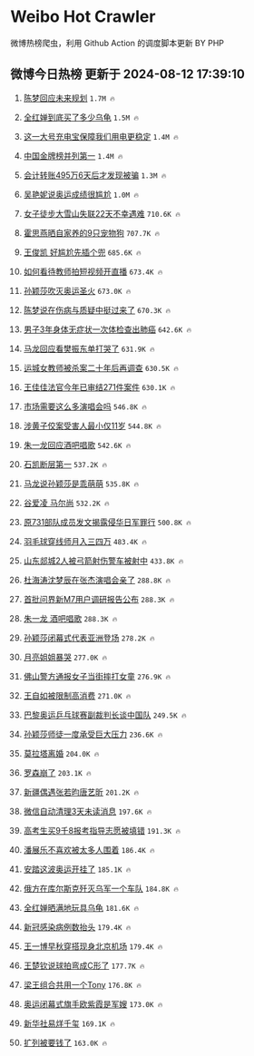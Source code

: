 # Weibo Hot Crawler 



微博热榜爬虫，利用 Github Action 的调度脚本更新 BY PHP 


## 微博今日热榜 更新于 2024-08-12 17:39:10 
1. [陈梦回应未来规划](https://s.weibo.com/weibo?q=%23%E9%99%88%E6%A2%A6%E5%9B%9E%E5%BA%94%E6%9C%AA%E6%9D%A5%E8%A7%84%E5%88%92%23&t=31&band_rank=1&Refer=top) `1.7M 🔥` 

1. [全红婵到底买了多少乌龟](https://s.weibo.com/weibo?q=%23%E5%85%A8%E7%BA%A2%E5%A9%B5%E5%88%B0%E5%BA%95%E4%B9%B0%E4%BA%86%E5%A4%9A%E5%B0%91%E4%B9%8C%E9%BE%9F%23&t=31&band_rank=2&Refer=top) `1.5M 🔥` 

1. [这一大号充电宝保障我们用电更稳定](https://s.weibo.com/weibo?q=%23%E8%BF%99%E4%B8%80%E5%A4%A7%E5%8F%B7%E5%85%85%E7%94%B5%E5%AE%9D%E4%BF%9D%E9%9A%9C%E6%88%91%E4%BB%AC%E7%94%A8%E7%94%B5%E6%9B%B4%E7%A8%B3%E5%AE%9A%23&t=31&band_rank=3&Refer=top) `1.4M 🔥` 

1. [中国金牌榜并列第一](https://s.weibo.com/weibo?q=%23%E4%B8%AD%E5%9B%BD%E9%87%91%E7%89%8C%E6%A6%9C%E5%B9%B6%E5%88%97%E7%AC%AC%E4%B8%80%23&t=31&band_rank=4&Refer=top) `1.4M 🔥` 

1. [会计转账495万6天后才发现被骗](https://s.weibo.com/weibo?q=%23%E4%BC%9A%E8%AE%A1%E8%BD%AC%E8%B4%A6495%E4%B8%876%E5%A4%A9%E5%90%8E%E6%89%8D%E5%8F%91%E7%8E%B0%E8%A2%AB%E9%AA%97%23&t=31&band_rank=5&Refer=top) `1.3M 🔥` 

1. [吴艳妮说奥运成绩很尴尬](https://s.weibo.com/weibo?q=%23%E5%90%B4%E8%89%B3%E5%A6%AE%E8%AF%B4%E5%A5%A5%E8%BF%90%E6%88%90%E7%BB%A9%E5%BE%88%E5%B0%B4%E5%B0%AC%23&t=31&band_rank=6&Refer=top) `1.0M 🔥` 

1. [女子徒步大雪山失联22天不幸遇难](https://s.weibo.com/weibo?q=%23%E5%A5%B3%E5%AD%90%E5%BE%92%E6%AD%A5%E5%A4%A7%E9%9B%AA%E5%B1%B1%E5%A4%B1%E8%81%9422%E5%A4%A9%E4%B8%8D%E5%B9%B8%E9%81%87%E9%9A%BE%23&t=31&band_rank=7&Refer=top) `710.6K 🔥` 

1. [霍思燕晒自家养的9只宠物狗](https://s.weibo.com/weibo?q=%23%E9%9C%8D%E6%80%9D%E7%87%95%E6%99%92%E8%87%AA%E5%AE%B6%E5%85%BB%E7%9A%849%E5%8F%AA%E5%AE%A0%E7%89%A9%E7%8B%97%23&t=31&band_rank=8&Refer=top) `707.7K 🔥` 

1. [王俊凯 好尴尬先插个兜](https://s.weibo.com/weibo?q=%E7%8E%8B%E4%BF%8A%E5%87%AF%20%E5%A5%BD%E5%B0%B4%E5%B0%AC%E5%85%88%E6%8F%92%E4%B8%AA%E5%85%9C&t=31&band_rank=9&Refer=top) `685.6K 🔥` 

1. [如何看待教师拍短视频开直播](https://s.weibo.com/weibo?q=%23%E5%A6%82%E4%BD%95%E7%9C%8B%E5%BE%85%E6%95%99%E5%B8%88%E6%8B%8D%E7%9F%AD%E8%A7%86%E9%A2%91%E5%BC%80%E7%9B%B4%E6%92%AD%23&t=31&band_rank=10&Refer=top) `673.4K 🔥` 

1. [孙颖莎吹灭奥运圣火](https://s.weibo.com/weibo?q=%23%E5%AD%99%E9%A2%96%E8%8E%8E%E5%90%B9%E7%81%AD%E5%A5%A5%E8%BF%90%E5%9C%A3%E7%81%AB%23&t=31&band_rank=11&Refer=top) `673.0K 🔥` 

1. [陈梦说在伤病与质疑中挺过来了](https://s.weibo.com/weibo?q=%23%E9%99%88%E6%A2%A6%E8%AF%B4%E5%9C%A8%E4%BC%A4%E7%97%85%E4%B8%8E%E8%B4%A8%E7%96%91%E4%B8%AD%E6%8C%BA%E8%BF%87%E6%9D%A5%E4%BA%86%23&t=31&band_rank=12&Refer=top) `670.3K 🔥` 

1. [男子3年身体无症状一次体检查出肺癌](https://s.weibo.com/weibo?q=%23%E7%94%B7%E5%AD%903%E5%B9%B4%E8%BA%AB%E4%BD%93%E6%97%A0%E7%97%87%E7%8A%B6%E4%B8%80%E6%AC%A1%E4%BD%93%E6%A3%80%E6%9F%A5%E5%87%BA%E8%82%BA%E7%99%8C%23&t=31&band_rank=13&Refer=top) `642.6K 🔥` 

1. [马龙回应看樊振东单打哭了](https://s.weibo.com/weibo?q=%23%E9%A9%AC%E9%BE%99%E5%9B%9E%E5%BA%94%E7%9C%8B%E6%A8%8A%E6%8C%AF%E4%B8%9C%E5%8D%95%E6%89%93%E5%93%AD%E4%BA%86%23&t=31&band_rank=14&Refer=top) `631.9K 🔥` 

1. [运城女教师被杀案二十年后再调查](https://s.weibo.com/weibo?q=%23%E8%BF%90%E5%9F%8E%E5%A5%B3%E6%95%99%E5%B8%88%E8%A2%AB%E6%9D%80%E6%A1%88%E4%BA%8C%E5%8D%81%E5%B9%B4%E5%90%8E%E5%86%8D%E8%B0%83%E6%9F%A5%23&t=31&band_rank=15&Refer=top) `630.5K 🔥` 

1. [王佳佳法官今年已审结271件案件](https://s.weibo.com/weibo?q=%23%E7%8E%8B%E4%BD%B3%E4%BD%B3%E6%B3%95%E5%AE%98%E4%BB%8A%E5%B9%B4%E5%B7%B2%E5%AE%A1%E7%BB%93271%E4%BB%B6%E6%A1%88%E4%BB%B6%23&t=31&band_rank=16&Refer=top) `630.1K 🔥` 

1. [市场需要这么多演唱会吗](https://s.weibo.com/weibo?q=%23%E5%B8%82%E5%9C%BA%E9%9C%80%E8%A6%81%E8%BF%99%E4%B9%88%E5%A4%9A%E6%BC%94%E5%94%B1%E4%BC%9A%E5%90%97%23&t=31&band_rank=17&Refer=top) `546.8K 🔥` 

1. [涉黄子佼案受害人最小仅11岁](https://s.weibo.com/weibo?q=%23%E6%B6%89%E9%BB%84%E5%AD%90%E4%BD%BC%E6%A1%88%E5%8F%97%E5%AE%B3%E4%BA%BA%E6%9C%80%E5%B0%8F%E4%BB%8511%E5%B2%81%23&t=31&band_rank=18&Refer=top) `544.8K 🔥` 

1. [朱一龙回应酒吧唱歌](https://s.weibo.com/weibo?q=%E6%9C%B1%E4%B8%80%E9%BE%99%E5%9B%9E%E5%BA%94%E9%85%92%E5%90%A7%E5%94%B1%E6%AD%8C&t=31&band_rank=19&Refer=top) `542.6K 🔥` 

1. [石凯断层第一](https://s.weibo.com/weibo?q=%23%E7%9F%B3%E5%87%AF%E6%96%AD%E5%B1%82%E7%AC%AC%E4%B8%80%23&t=31&band_rank=20&Refer=top) `537.2K 🔥` 

1. [马龙说孙颖莎是乖萌萌](https://s.weibo.com/weibo?q=%23%E9%A9%AC%E9%BE%99%E8%AF%B4%E5%AD%99%E9%A2%96%E8%8E%8E%E6%98%AF%E4%B9%96%E8%90%8C%E8%90%8C%23&t=31&band_rank=21&Refer=top) `535.8K 🔥` 

1. [谷爱凌 马尔尚](https://s.weibo.com/weibo?q=%E8%B0%B7%E7%88%B1%E5%87%8C%20%E9%A9%AC%E5%B0%94%E5%B0%9A&t=31&band_rank=22&Refer=top) `532.2K 🔥` 

1. [原731部队成员发文揭露侵华日军罪行](https://s.weibo.com/weibo?q=%23%E5%8E%9F731%E9%83%A8%E9%98%9F%E6%88%90%E5%91%98%E5%8F%91%E6%96%87%E6%8F%AD%E9%9C%B2%E4%BE%B5%E5%8D%8E%E6%97%A5%E5%86%9B%E7%BD%AA%E8%A1%8C%23&t=31&band_rank=23&Refer=top) `500.8K 🔥` 

1. [羽毛球穿线师月入三四万](https://s.weibo.com/weibo?q=%23%E7%BE%BD%E6%AF%9B%E7%90%83%E7%A9%BF%E7%BA%BF%E5%B8%88%E6%9C%88%E5%85%A5%E4%B8%89%E5%9B%9B%E4%B8%87%23&t=31&band_rank=24&Refer=top) `483.4K 🔥` 

1. [山东郯城2人被弓箭射伤警车被射中](https://s.weibo.com/weibo?q=%23%E5%B1%B1%E4%B8%9C%E9%83%AF%E5%9F%8E2%E4%BA%BA%E8%A2%AB%E5%BC%93%E7%AE%AD%E5%B0%84%E4%BC%A4%E8%AD%A6%E8%BD%A6%E8%A2%AB%E5%B0%84%E4%B8%AD%23&t=31&band_rank=25&Refer=top) `433.8K 🔥` 

1. [杜海涛沈梦辰在张杰演唱会亲了](https://s.weibo.com/weibo?q=%23%E6%9D%9C%E6%B5%B7%E6%B6%9B%E6%B2%88%E6%A2%A6%E8%BE%B0%E5%9C%A8%E5%BC%A0%E6%9D%B0%E6%BC%94%E5%94%B1%E4%BC%9A%E4%BA%B2%E4%BA%86%23&t=31&band_rank=26&Refer=top) `288.8K 🔥` 

1. [首批问界新M7用户调研报告公布](https://s.weibo.com/weibo?q=%23%E9%A6%96%E6%89%B9%E9%97%AE%E7%95%8C%E6%96%B0M7%E7%94%A8%E6%88%B7%E8%B0%83%E7%A0%94%E6%8A%A5%E5%91%8A%E5%85%AC%E5%B8%83%23&t=31&band_rank=27&Refer=top) `288.3K 🔥` 

1. [朱一龙 酒吧唱歌](https://s.weibo.com/weibo?q=%E6%9C%B1%E4%B8%80%E9%BE%99%20%E9%85%92%E5%90%A7%E5%94%B1%E6%AD%8C&t=31&band_rank=28&Refer=top) `288.3K 🔥` 

1. [孙颖莎闭幕式代表亚洲登场](https://s.weibo.com/weibo?q=%E5%AD%99%E9%A2%96%E8%8E%8E%E9%97%AD%E5%B9%95%E5%BC%8F%E4%BB%A3%E8%A1%A8%E4%BA%9A%E6%B4%B2%E7%99%BB%E5%9C%BA&t=31&band_rank=29&Refer=top) `278.2K 🔥` 

1. [月亮姐姐暴哭](https://s.weibo.com/weibo?q=%E6%9C%88%E4%BA%AE%E5%A7%90%E5%A7%90%E6%9A%B4%E5%93%AD&t=31&band_rank=30&Refer=top) `277.0K 🔥` 

1. [佛山警方通报女子当街摔打女童](https://s.weibo.com/weibo?q=%23%E4%BD%9B%E5%B1%B1%E8%AD%A6%E6%96%B9%E9%80%9A%E6%8A%A5%E5%A5%B3%E5%AD%90%E5%BD%93%E8%A1%97%E6%91%94%E6%89%93%E5%A5%B3%E7%AB%A5%23&t=31&band_rank=31&Refer=top) `276.9K 🔥` 

1. [王自如被限制高消费](https://s.weibo.com/weibo?q=%23%E7%8E%8B%E8%87%AA%E5%A6%82%E8%A2%AB%E9%99%90%E5%88%B6%E9%AB%98%E6%B6%88%E8%B4%B9%23&t=31&band_rank=32&Refer=top) `271.0K 🔥` 

1. [巴黎奥运乒乓球赛副裁判长谈中国队](https://s.weibo.com/weibo?q=%23%E5%B7%B4%E9%BB%8E%E5%A5%A5%E8%BF%90%E4%B9%92%E4%B9%93%E7%90%83%E8%B5%9B%E5%89%AF%E8%A3%81%E5%88%A4%E9%95%BF%E8%B0%88%E4%B8%AD%E5%9B%BD%E9%98%9F%23&t=31&band_rank=33&Refer=top) `249.5K 🔥` 

1. [孙颖莎师徒一度承受巨大压力](https://s.weibo.com/weibo?q=%23%E5%AD%99%E9%A2%96%E8%8E%8E%E5%B8%88%E5%BE%92%E4%B8%80%E5%BA%A6%E6%89%BF%E5%8F%97%E5%B7%A8%E5%A4%A7%E5%8E%8B%E5%8A%9B%23&t=31&band_rank=34&Refer=top) `236.6K 🔥` 

1. [莫拉塔离婚](https://s.weibo.com/weibo?q=%E8%8E%AB%E6%8B%89%E5%A1%94%E7%A6%BB%E5%A9%9A&t=31&band_rank=35&Refer=top) `204.0K 🔥` 

1. [罗森崩了](https://s.weibo.com/weibo?q=%E7%BD%97%E6%A3%AE%E5%B4%A9%E4%BA%86&t=31&band_rank=36&Refer=top) `203.1K 🔥` 

1. [新疆偶遇张若昀唐艺昕](https://s.weibo.com/weibo?q=%23%E6%96%B0%E7%96%86%E5%81%B6%E9%81%87%E5%BC%A0%E8%8B%A5%E6%98%80%E5%94%90%E8%89%BA%E6%98%95%23&t=31&band_rank=37&Refer=top) `201.2K 🔥` 

1. [微信自动清理3天未读消息](https://s.weibo.com/weibo?q=%23%E5%BE%AE%E4%BF%A1%E8%87%AA%E5%8A%A8%E6%B8%85%E7%90%863%E5%A4%A9%E6%9C%AA%E8%AF%BB%E6%B6%88%E6%81%AF%23&t=31&band_rank=38&Refer=top) `197.6K 🔥` 

1. [高考生买9千8报考指导志愿被填错](https://s.weibo.com/weibo?q=%23%E9%AB%98%E8%80%83%E7%94%9F%E4%B9%B09%E5%8D%838%E6%8A%A5%E8%80%83%E6%8C%87%E5%AF%BC%E5%BF%97%E6%84%BF%E8%A2%AB%E5%A1%AB%E9%94%99%23&t=31&band_rank=39&Refer=top) `191.3K 🔥` 

1. [潘展乐不喜欢被太多人围着](https://s.weibo.com/weibo?q=%23%E6%BD%98%E5%B1%95%E4%B9%90%E4%B8%8D%E5%96%9C%E6%AC%A2%E8%A2%AB%E5%A4%AA%E5%A4%9A%E4%BA%BA%E5%9B%B4%E7%9D%80%23&t=31&band_rank=40&Refer=top) `186.4K 🔥` 

1. [安踏这波奥运开挂了](https://s.weibo.com/weibo?q=%23%E5%AE%89%E8%B8%8F%E8%BF%99%E6%B3%A2%E5%A5%A5%E8%BF%90%E5%BC%80%E6%8C%82%E4%BA%86%23&t=31&band_rank=41&Refer=top) `185.1K 🔥` 

1. [俄方在库尔斯克歼灭乌军一个车队](https://s.weibo.com/weibo?q=%23%E4%BF%84%E6%96%B9%E5%9C%A8%E5%BA%93%E5%B0%94%E6%96%AF%E5%85%8B%E6%AD%BC%E7%81%AD%E4%B9%8C%E5%86%9B%E4%B8%80%E4%B8%AA%E8%BD%A6%E9%98%9F%23&t=31&band_rank=42&Refer=top) `184.8K 🔥` 

1. [全红婵晒满地玩具乌龟](https://s.weibo.com/weibo?q=%23%E5%85%A8%E7%BA%A2%E5%A9%B5%E6%99%92%E6%BB%A1%E5%9C%B0%E7%8E%A9%E5%85%B7%E4%B9%8C%E9%BE%9F%23&t=31&band_rank=43&Refer=top) `181.6K 🔥` 

1. [新冠感染病例数抬头](https://s.weibo.com/weibo?q=%23%E6%96%B0%E5%86%A0%E6%84%9F%E6%9F%93%E7%97%85%E4%BE%8B%E6%95%B0%E6%8A%AC%E5%A4%B4%23&t=31&band_rank=44&Refer=top) `179.4K 🔥` 

1. [王一博早秋穿搭现身北京机场](https://s.weibo.com/weibo?q=%23%E7%8E%8B%E4%B8%80%E5%8D%9A%E6%97%A9%E7%A7%8B%E7%A9%BF%E6%90%AD%E7%8E%B0%E8%BA%AB%E5%8C%97%E4%BA%AC%E6%9C%BA%E5%9C%BA%23&t=31&band_rank=45&Refer=top) `179.4K 🔥` 

1. [王楚钦说球拍弯成C形了](https://s.weibo.com/weibo?q=%23%E7%8E%8B%E6%A5%9A%E9%92%A6%E8%AF%B4%E7%90%83%E6%8B%8D%E5%BC%AF%E6%88%90C%E5%BD%A2%E4%BA%86%23&t=31&band_rank=46&Refer=top) `177.7K 🔥` 

1. [梁王组合共用一个Tony](https://s.weibo.com/weibo?q=%23%E6%A2%81%E7%8E%8B%E7%BB%84%E5%90%88%E5%85%B1%E7%94%A8%E4%B8%80%E4%B8%AATony%23&t=31&band_rank=47&Refer=top) `176.8K 🔥` 

1. [奥运闭幕式旗手欧紫霞是军嫂](https://s.weibo.com/weibo?q=%23%E5%A5%A5%E8%BF%90%E9%97%AD%E5%B9%95%E5%BC%8F%E6%97%97%E6%89%8B%E6%AC%A7%E7%B4%AB%E9%9C%9E%E6%98%AF%E5%86%9B%E5%AB%82%23&t=31&band_rank=48&Refer=top) `173.0K 🔥` 

1. [新华社易烊千玺](https://s.weibo.com/weibo?q=%E6%96%B0%E5%8D%8E%E7%A4%BE%E6%98%93%E7%83%8A%E5%8D%83%E7%8E%BA&t=31&band_rank=49&Refer=top) `169.1K 🔥` 

1. [扩列被要钱了](https://s.weibo.com/weibo?q=%E6%89%A9%E5%88%97%E8%A2%AB%E8%A6%81%E9%92%B1%E4%BA%86&t=31&band_rank=50&Refer=top) `163.0K 🔥` 

